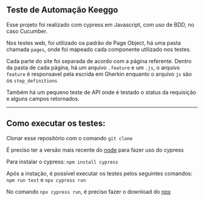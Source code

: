## Teste de Automação Keeggo

Esse projeto foi realizado com cypress em Javascript, 
com uso de BDD, no caso Cucumber.

Nos testes web, foi utilizado oa padrão de Page Object,
há uma pasta chamada `pages`, 
onde foi mapeado cada componente utilizado nos testes.

Cada parte do site foi separada de acordo com a página referente.
Dentro da pasta de cada página, há um arquivo `.feature` e um `.js`,
o arquivo `feature` é responsavel pela escrida em Gherkin enquanto
o arquivo `js` são os `step_definitions`

Também há um pequeno teste de API onde é testado o status da requisição e alguns campos retornados.

---

## Como executar os testes:

Clonar esse repositório com o comando `git clone`

É preciso ter a versão mais recente do [node](https://nodejs.org/en/download) para fazer uso do cypress

Para instalar o cypress:
`npm install cypress`

Após a instação, é possível executar os testes pelos seguintes comandos:
`npm run test` e `npx cypress run`

No comando `npx cypress run`, é preciso fazer o download do [npx](https://www.npmjs.com/package/npx)

